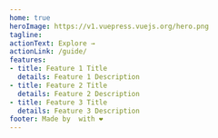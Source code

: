```yaml
---
home: true
heroImage: https://v1.vuepress.vuejs.org/hero.png
tagline: 
actionText: Explore →
actionLink: /guide/
features:
- title: Feature 1 Title
  details: Feature 1 Description
- title: Feature 2 Title
  details: Feature 2 Description
- title: Feature 3 Title
  details: Feature 3 Description
footer: Made by  with ❤️
---
```

